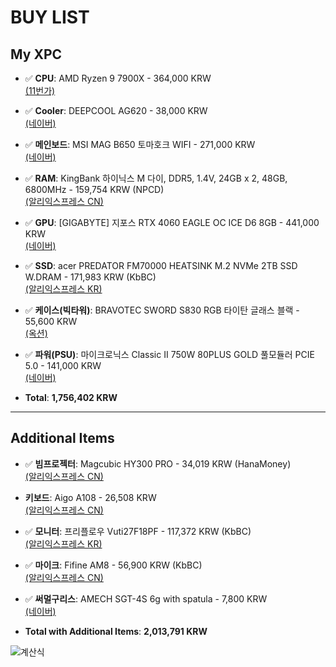 # BUY LIST

## My XPC

- ✅ **CPU**: AMD Ryzen 9 7900X - 364,000 KRW       
  [(11번가)](https://www.11st.co.kr/products/pa/4969320459?couponPriceYn=Y)

- ✅ **Cooler**: DEEPCOOL AG620 - 38,000 KRW   
  [(네이버)](https://smartstore.naver.com/pcp/products/10284438192?NaPm=ct%3Dm2ytywgg%7Cci%3D145a7792d76646ca823d26130415afedaf881ae1%7Ctr%3Dslct%7Csn%3D278714%7Chk%3D86d3e2cd99c286f15d179179176075b8b02e055c&nl-query=DEEPCOOL+AG620)

- ✅ **메인보드**: MSI MAG B650 토마호크 WIFI - 271,000 KRW     
  [(네이버)](https://smartstore.naver.com/msi_distributor/products/10949040542?NaPm=ct%3Dm2yucurs%7Cci%3Dfb7d31af43c960358f21e6109d785f05b11a0b70%7Ctr%3Dslsf%7Csn%3D5228678%7Chk%3D21b91e037ad7de63ca1ac1288a49df4f14f9da5a&nl-au=08d557dfd567408c88b11b96d9fc2cfb&nl-query=MSI+MAG+B650+%ED%86%A0%EB%A7%88%ED%98%B8%ED%81%AC+WIFI)

- ✅ **RAM**: KingBank 하이닉스 M 다이, DDR5, 1.4V, 24GB x 2, 48GB, 6800MHz - 159,754 KRW (NPCD)    
  [(알리익스프레스 CN)](https://ko.aliexpress.com/item/1005006995676770.html?spm=a2g0o.productlist.main.9.63046fddFHuJQA&algo_pvid=596fe70d-fdc9-40bf-a980-5e3cd12314c5&algo_exp_id=596fe70d-fdc9-40bf-a980-5e3cd12314c5-4&pdp_npi=4%40dis%21KRW%21376502%21161218%21%21%211892.92%21810.55%21%40210156fc17304720992421303e13a6%2112000042621608029%21sea%21KR%210%21ABX&curPageLogUid=VXCBnW8zRO52&utparam-url=scene%3Asearch%7Cquery_from%3A)

- ✅ **GPU**: [GIGABYTE] 지포스 RTX 4060 EAGLE OC ICE D6 8GB - 441,000 KRW     
  [(네이버)](https://smartstore.naver.com/compuzone/products/10026985478?nl-query=RTX4060&NaPm=ci%3D5a880684f86d459aa4d77b931c83d6f0%7Cct%3Dm2yumatr%7Ctr%3Dnslsl%7Csn%3D157367%7Chk%3D1af8981257140d3c79c8f4a30d88ce38c3ed07d3)

- ✅ **SSD**: acer PREDATOR FM70000 HEATSINK M.2 NVMe 2TB SSD W.DRAM - 171,983 KRW (KbBC)   
  [(알리익스프레스 KR)]([https://www.11st.co.kr/products/pa/6827568278?&trTypeCd=MAT55&trCtgrNo=585021](https://ko.aliexpress.com/item/1005006636014321.html?srcSns=sns_Copy&spreadType=socialShare&bizType=ProductDetail&social_params=6000188196424&aff_fcid=f59b246c36c44a048568258fc26fb342-1730744044896-09746-_oE4WHnD&tt=MG&aff_fsk=_oE4WHnD&aff_platform=default&sk=_oE4WHnD&aff_trace_key=f59b246c36c44a048568258fc26fb342-1730744044896-09746-_oE4WHnD&shareId=6000188196424&businessType=ProductDetail&platform=AE&terminal_id=1657215ac899479b939e3aa40d7d05da&afSmartRedirect=y&gatewayAdapt=glo2kor))

- ✅ **케이스(빅타워)**: BRAVOTEC SWORD S830 RGB 타이탄 글래스 블랙 - 55,600 KRW     
  [(옥션)]([https://smartstore.naver.com/compuzone/products/4868971740?nl-query=BRAVOTEC%20SWORD%20S830%20RGB&tr=nslsl](http://itempage3.auction.co.kr/DetailView.aspx?itemno=B769509348))

- ✅ **파워(PSU)**: 마이크로닉스 Classic II 750W 80PLUS GOLD 풀모듈러 PCIE 5.0 - 141,000 KRW      
  [(네이버)](https://smartstore.naver.com/naeunnaeil/products/8681687482?nl-query=750W%20%ED%8C%8C%EC%9B%8C%20Gold&tr=nslsl)

- **Total**: **1,756,402 KRW**

---

## Additional Items

- ✅ **빔프로젝터**: Magcubic HY300 PRO - 34,019 KRW (HanaMoney)    
  [(알리익스프레스 CN)](https://ko.aliexpress.com/item/1005006967446375.html?spm=a2g0o.productlist.main.5.244d47a8YbyNFZ&algo_pvid=d7954622-7bf6-4ff1-beb0-5386866822d6&algo_exp_id=d7954622-7bf6-4ff1-beb0-5386866822d6-2&pdp_npi=4%40dis%21KRW%21127948%2153029%21%21%21643.28%21266.62%21%402101590d17304764109238742e9eb5%2112000038885850063%21sea%21KR%210%21ABX&curPageLogUid=x9XtvzEiDZov&utparam-url=scene%3Asearch%7Cquery_from%3A)

- **키보드**: Aigo A108 - 26,508 KRW      
  [(알리익스프레스 CN)](https://ko.aliexpress.com/item/1005007539817700.html?spm=a2g0o.productlist.main.3.b7c8xcdhxcdhUa&algo_pvid=8af351c7-2350-4f88-821c-210f08f41716&algo_exp_id=8af351c7-2350-4f88-821c-210f08f41716-1&pdp_npi=4%40dis%21KRW%2181680%2126508%21%21%21410.66%21133.27%21%402140c1c317304765491932559e93c6%2112000041211876202%21sea%21KR%210%21ABX&curPageLogUid=m0MjMI5LS6nk&utparam-url=scene%3Asearch%7Cquery_from%3A)

- ✅ **모니터**: 프리플로우 Vuti27F18PF - 117,372 KRW (KbBC)      
  [(알리익스프레스 KR)](https://ko.aliexpress.com/item/1005007586768709.html?srcSns=sns_Copy&spreadType=socialShare&bizType=ProductDetail&social_params=6000186018683&aff_fcid=a4bbf4777c7f4ab6b1e7d2a2946d7942-1730477603810-04279-_onmjBUr&tt=MG&aff_fsk=_onmjBUr&aff_platform=default&sk=_onmjBUr&aff_trace_key=a4bbf4777c7f4ab6b1e7d2a2946d7942-1730477603810-04279-_onmjBUr&shareId=6000186018683&businessType=ProductDetail&platform=AE&terminal_id=84f85f9e180147558ffc326b01ddf6d8&afSmartRedirect=y)

- ✅ **마이크**: Fifine AM8 - 56,900 KRW (KbBC)    
  [(알리익스프레스 CN)](https://ko.aliexpress.com/item/1005006033905180.html?srcSns=sns_Copy&spreadType=socialShare&bizType=ProductDetail&social_params=6000186029999&aff_fcid=72124d100d5043f584df6c79100dfa11-1730479262764-04743-_ooE273N&tt=MG&aff_fsk=_ooE273N&aff_platform=default&sk=_ooE273N&aff_trace_key=72124d100d5043f584df6c79100dfa11-1730479262764-04743-_ooE273N&shareId=6000186029999&businessType=ProductDetail&platform=AE&terminal_id=84f85f9e180147558ffc326b01ddf6d8&afSmartRedirect=y)

- ✅ **써멀구리스**: AMECH SGT-4S 6g with spatula - 7,800 KRW       
  [(네이버)](https://smartstore.naver.com/amech83/products/8194536821?NaPm=ct%3Dm2yxtq54%7Cci%3D2555989f80e9bf06eedf3433595321a9509f64ff%7Ctr%3Dslsl%7Csn%3D7945014%7Chk%3Df65600617c2218eb721b425aa10b46636223c175&nl-query=%EC%97%90%EC%9D%B4%EB%A9%95)

- **Total with Additional Items**: **2,013,791 KRW**

![계산식](https://i.ibb.co/vDVwKp9/rounded-image-1.png)
